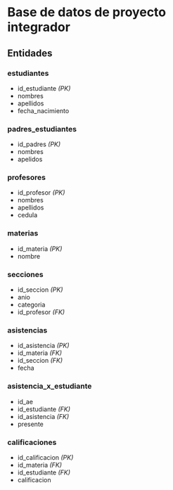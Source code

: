 # Base de datos de proyecto integrador

## Entidades

### estudiantes
- id_estudiante *(PK)*
- nombres
- apellidos
- fecha_nacimiento

### padres_estudiantes
- id_padres *(PK)*
- nombres
- apelidos

### profesores
- id_profesor *(PK)*
- nombres
- apellidos
- cedula

### materias
- id_materia *(PK)*
- nombre

### secciones
- id_seccion *(PK)*
- anio
- categoria
- id_profesor *(FK)*

### asistencias
- id_asistencia *(PK)*
- id_materia *(FK)*
- id_seccion *(FK)*
- fecha 

### asistencia_x_estudiante
- id_ae
- id_estudiante *(FK)*
- id_asistencia *(FK)*
- presente

### calificaciones
- id_calificacion *(PK)*
- id_materia *(FK)*
- id_estudiante *(FK)*
- calificacion